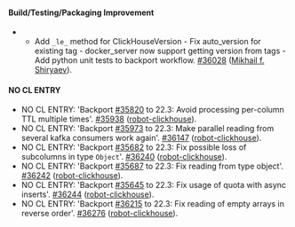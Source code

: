 #### Build/Testing/Packaging Improvement
* - Add `_le_` method for ClickHouseVersion - Fix auto_version for existing tag - docker_server now support getting version from tags - Add python unit tests to backport workflow. [#36028](https://github.com/ClickHouse/ClickHouse/pull/36028) ([Mikhail f. Shiryaev](https://github.com/Felixoid)).

#### NO CL ENTRY

* NO CL ENTRY:  'Backport [#35820](https://github.com/ClickHouse/ClickHouse/issues/35820) to 22.3: Avoid processing per-column TTL multiple times'. [#35938](https://github.com/ClickHouse/ClickHouse/pull/35938) ([robot-clickhouse](https://github.com/robot-clickhouse)).
* NO CL ENTRY:  'Backport [#35973](https://github.com/ClickHouse/ClickHouse/issues/35973) to 22.3: Make parallel reading from several kafka consumers work again'. [#36147](https://github.com/ClickHouse/ClickHouse/pull/36147) ([robot-clickhouse](https://github.com/robot-clickhouse)).
* NO CL ENTRY:  'Backport [#35682](https://github.com/ClickHouse/ClickHouse/issues/35682) to 22.3: Fix possible loss of subcolumns in type `Object`'. [#36240](https://github.com/ClickHouse/ClickHouse/pull/36240) ([robot-clickhouse](https://github.com/robot-clickhouse)).
* NO CL ENTRY:  'Backport [#35687](https://github.com/ClickHouse/ClickHouse/issues/35687) to 22.3: Fix reading from type object'. [#36242](https://github.com/ClickHouse/ClickHouse/pull/36242) ([robot-clickhouse](https://github.com/robot-clickhouse)).
* NO CL ENTRY:  'Backport [#35645](https://github.com/ClickHouse/ClickHouse/issues/35645) to 22.3: Fix usage of quota with async inserts'. [#36244](https://github.com/ClickHouse/ClickHouse/pull/36244) ([robot-clickhouse](https://github.com/robot-clickhouse)).
* NO CL ENTRY:  'Backport [#36215](https://github.com/ClickHouse/ClickHouse/issues/36215) to 22.3: Fix reading of empty arrays in reverse order'. [#36276](https://github.com/ClickHouse/ClickHouse/pull/36276) ([robot-clickhouse](https://github.com/robot-clickhouse)).

